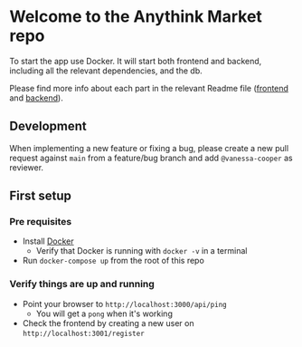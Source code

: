 # Welcome to the Anythink Market repo

To start the app use Docker. It will start both frontend and backend, including all the relevant dependencies, and the db.

Please find more info about each part in the relevant Readme file ([frontend](frontend/readme.md) and [backend](backend/README.md)).

## Development

When implementing a new feature or fixing a bug, please create a new pull request against `main` from a feature/bug branch and add `@vanessa-cooper` as reviewer.

## First setup

### Pre requisites

* Install [Docker](https://docs.docker.com/get-docker/)
  * Verify that Docker is running with `docker -v` in a terminal
* Run `docker-compose up` from the root of this repo

### Verify things are up and running

* Point your browser to `http://localhost:3000/api/ping`
  * You will get a `pong` when it's working
* Check the frontend by creating a new user on `http://localhost:3001/register`
